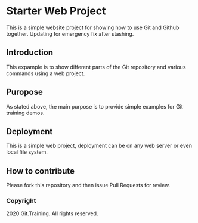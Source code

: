# Starter Web Project

This is a simple website project for showing how to use Git and Github together. Updating for emergency fix after stashing.

## Introduction

This expample is to show different parts of the Git repository and various commands using a web project.

## Puropose

As stated above, the main purpose is to provide simple examples for Git training demos.

## Deployment

This is a simple web project, deployment can be on any web server or even local file system.

## How to contribute

Please fork this repository and then issue Pull Requests for review.

### Copyright

2020 Git.Training. All rights reserved.
